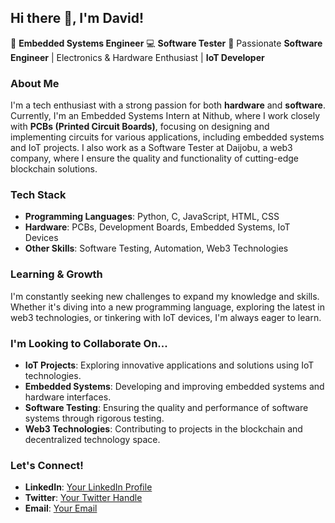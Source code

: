 ## Hi there 👋, I'm David!

🔧 **Embedded Systems Engineer**
💻 **Software Tester**
💼 Passionate **Software Engineer** | Electronics & Hardware Enthusiast | **IoT Developer**

### About Me

I'm a tech enthusiast with a strong passion for both **hardware** and **software**. Currently, I'm an Embedded Systems Intern at Nithub, where I work closely with **PCBs (Printed Circuit Boards)**, focusing on designing and implementing circuits for various applications, including embedded systems and IoT projects. I also work as a Software Tester at Daijobu, a web3 company, where I ensure the quality and functionality of cutting-edge blockchain solutions.

### Tech Stack

- **Programming Languages**: Python, C, JavaScript, HTML, CSS
- **Hardware**: PCBs, Development Boards, Embedded Systems, IoT Devices
- **Other Skills**: Software Testing, Automation, Web3 Technologies

### Learning & Growth

I'm constantly seeking new challenges to expand my knowledge and skills. Whether it's diving into a new programming language, exploring the latest in web3 technologies, or tinkering with IoT devices, I'm always eager to learn.

### I'm Looking to Collaborate On...

- **IoT Projects**: Exploring innovative applications and solutions using IoT technologies.
- **Embedded Systems**: Developing and improving embedded systems and hardware interfaces.
- **Software Testing**: Ensuring the quality and performance of software systems through rigorous testing.
- **Web3 Technologies**: Contributing to projects in the blockchain and decentralized technology space.

### Let's Connect!

- **LinkedIn**: [Your LinkedIn Profile](https://www.linkedin.com/in/deeyv/)
- **Twitter**: [Your Twitter Handle](https://x.com/daveadesX)
- **Email**: [Your Email](mailto:jesugbohunmi23@gmail.com)
